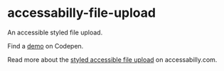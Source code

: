 # accessabilly-file-upload
An accessible styled file upload.

Find a [demo](https://codepen.io/accessabilly/pen/qNpZJg) on Codepen.

Read more about the [styled accessible file upload](https://accessabilly.com/a-styled-accessible-file-upload/) on accessabilly.com.
